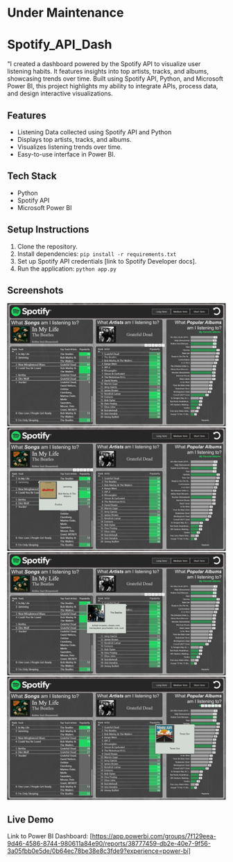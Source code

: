 # Under Maintenance

# Spotify_API_Dash
"I created a dashboard powered by the Spotify API to visualize user listening habits. It features insights into top artists, tracks, and albums, showcasing trends over time. Built using Spotify API, Python, and Microsoft Power BI, this project highlights my ability to integrate APIs, process data, and design interactive visualizations.

## Features
- Listening Data collected using Spotify API and Python
- Displays top artists, tracks, and albums.
- Visualizes listening trends over time.
- Easy-to-use interface in Power BI.

## Tech Stack
- Python
- Spotify API
- Microsoft Power BI

## Setup Instructions
1. Clone the repository.
2. Install dependencies: `pip install -r requirements.txt`
3. Set up Spotify API credentials [link to Spotify Developer docs].
4. Run the application: `python app.py`

## Screenshots
![alt text](https://github.com/JacobLender/Spotify_API_Dash/blob/main/Screenshot%202024-12-03%20153027.png)
![alt text](https://github.com/JacobLender/Spotify_API_Dash/blob/main/Screenshot%202024-12-03%20153156.png)
![alt text](https://github.com/JacobLender/Spotify_API_Dash/blob/main/Screenshot%202024-12-03%20153249.png)
![alt text](https://github.com/JacobLender/Spotify_API_Dash/blob/main/Screenshot%202024-12-03%20153353.png)

## Live Demo
Link to Power BI Dashboard: [https://app.powerbi.com/groups/7f129eea-9d46-4586-8744-980611a84e90/reports/38777459-db2e-40e7-9f56-3a05fbb0e5de/0b64ec78be38e8c3fde9?experience=power-bi]

